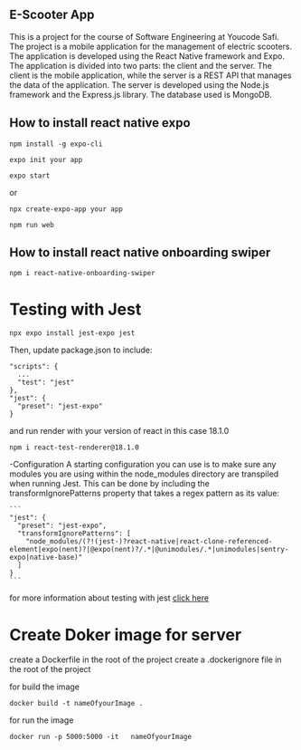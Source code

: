 ## E-Scooter App

This is a project for the course of Software Engineering at Youcode Safi. The project is a mobile application for the management of electric scooters. The application is developed using the React Native framework and Expo. The application is divided into two parts: the client and the server. The client is the mobile application, while the server is a REST API that manages the data of the application. The server is developed using the Node.js framework and the Express.js library. The database used is MongoDB.



## How to install react native expo 
```
npm install -g expo-cli 
```
```
expo init your app 
```
```
expo start
```
or 
```
npx create-expo-app your app 
```
```
npm run web
```
## How to install  react native onboarding swiper
```
npm i react-native-onboarding-swiper
```

# Testing with Jest

```
npx expo install jest-expo jest
```

Then, update package.json to include:

```	
"scripts": {
  ...
  "test": "jest"
},
"jest": {
  "preset": "jest-expo"
}

```
and run render with your version of  react  in this case 18.1.0

```
npm i react-test-renderer@18.1.0
```
-Configuration
A starting configuration you can use is to make sure any modules you are using within the node_modules directory are transpiled when running Jest. This can be done by including the transformIgnorePatterns property that takes a regex pattern as its value:
    
    ```
    "jest": {
      "preset": "jest-expo",
      "transformIgnorePatterns": [
        "node_modules/(?!(jest-)?react-native|react-clone-referenced-element|expo(nent)?|@expo(nent)?/.*|@unimodules/.*|unimodules|sentry-expo|native-base)"
      ]
    }
    ```

for more information about testing with jest [click here](https://docs.expo.io/guides/testing-with-jest/)


# Create Doker image for server

create a Dockerfile in the root of the project
create a .dockerignore file in the root of the project

for build the image
```
docker build -t nameOfyourImage .
```
for run the image
```
docker run -p 5000:5000 -it   nameOfyourImage
```


 